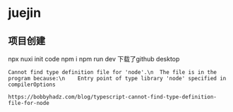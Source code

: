 # juejin
## 项目创建
npx nuxi init code
npm i
npm run dev
下载了github desktop
```
Cannot find type definition file for 'node'.\n  The file is in the program because:\n    Entry point of type library 'node' specified in compilerOptions

https://bobbyhadz.com/blog/typescript-cannot-find-type-definition-file-for-node
```